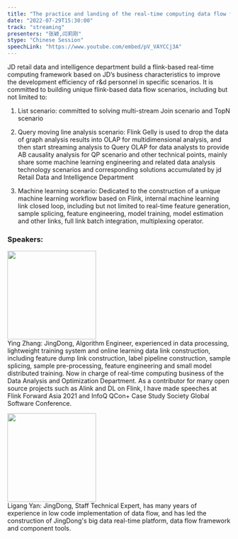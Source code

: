 ```yaml
---
title: "The practice and landing of the real-time computing data flow framework based on Apache Flink in Jingdong Retail"
date: "2022-07-29T15:30:00"
track: "streaming"
presenters: "张颖,闫莉刚"
stype: "Chinese Session"
speechLink: "https://www.youtube.com/embed/pV_VAYCCj3A"
---
```

JD retail data and intelligence department build a flink-based real-time computing framework based on JD’s business characteristics to improve the development efficiency of r&d personnel in specific scenarios. It is committed to building unique flink-based data flow scenarios, including but not limited to:

1) List scenario: committed to solving multi-stream Join scenario and TopN scenario

2) Query moving line analysis scenario: Flink Gelly is used to drop the data of graph analysis results into OLAP for multidimensional analysis, and then start streaming analysis to Query OLAP for data analysts to provide AB causality analysis for QP scenario and other technical points, mainly share some machine learning engineering and related data analysis technology scenarios and corresponding solutions accumulated by jd Retail Data and Intelligence Department

3) Machine learning scenario: Dedicated to the construction of a unique machine learning workflow based on Flink, internal machine learning link closed loop, including but not limited to real-time feature generation, sample splicing, feature engineering, model training, model estimation and other links, full link batch integration, multiplexing operator.
 ### Speakers: 
 <img src="images/speaker/1112.png" width="200" /><br>Ying Zhang: JingDong, Algorithm Engineer, experienced in data processing, lightweight training system and online learning data link construction, including feature dump link construction, label pipeline construction, sample splicing, sample pre-processing, feature engineering and small model distributed training. Now in charge of real-time computing business of the Data Analysis and Optimization Department. As a contributor for many open source projects such as Alink and DL on Flink, I have made speeches at Flink Forward Asia 2021 and InfoQ QCon+ Case Study Society Global Software Conference.

 <img src="images/speaker/1112_2.png" width="200" /><br>Ligang Yan: JingDong, Staff Technical Expert, has many years of experience in low code implementation of data flow, and has led the construction of JingDong's big data real-time platform, data flow framework and component tools.


